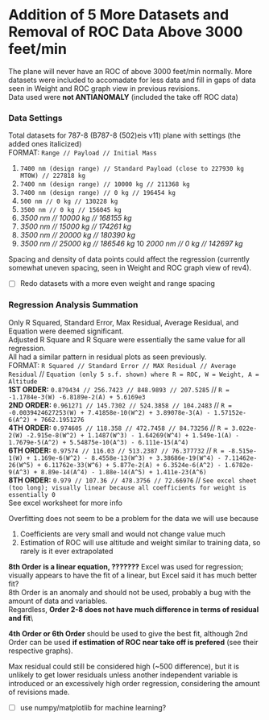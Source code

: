 # Addition of 5 More Datasets and Removal of ROC Data Above 3000 feet/min

The plane will never have an ROC of above 3000 feet/min normally. More datasets were included to accomadate for less data and fill in gaps of data seen in Weight and ROC graph view in previous revisions.\
Data used were **not ANTIANOMALY** (included the take off ROC data)


### Data Settings
Total datasets for 787-8 (B787-8 (502)eis v11) plane with settings (the added ones italicized)\
FORMAT: `Range // Payload // Initial Mass`
  1. `7400 nm (design range) // Standard Payload (close to 227930 kg MTOW) // 227818 kg`
  2. `7400 nm (design range) // 10000 kg // 211368 kg`
  3. `7400 nm (design range) // 0 kg // 196454 kg`
  4. `500 nm // 0 kg // 130228 kg`
  5. `3500 nm // 0 kg // 156045 kg`
  6. *3500 nm // 10000 kg // 168155 kg*
  7. *3500 nm // 15000 kg // 174261 kg*
  8. *3500 nm // 20000 kg // 180390 kg*
  9. *3500 nm // 25000 kg // 186546 kg*
  10 *2000 nm // 0 kg // 142697 kg*

Spacing and density of data points could affect the regression (currently somewhat uneven spacing, seen in Weight and ROC graph view of rev4).
- [ ] Redo datasets with a more even weight and range spacing

### Regression Analysis Summation
Only R Squared, Standard Error, Max Residual, Average Residual, and Equation were deemed significant.\
Adjusted R Square and R Square were essentially the same value for all regression.\
All had a similar pattern in residual plots as seen previously.\
FORMAT: `R Squared // Standard Error // MAX Residual // Average Residual` // `Equation (only 5 s.f. shown) where R = ROC, W = Weight, A = Altitude`\
**1ST ORDER:** `0.879434 // 256.7423 // 848.9893 // 207.5285` // `R = -1.1784e-3(W) -6.8189e-2(A) + 5.6169e3`\
**2ND ORDER:** `0.961271 // 145.7302 // 524.3858 // 104.2483` // `R = -0.0039424627253(W) + 7.41858e-10(W^2) + 3.89078e-3(A) - 1.57152e-6(A^2) + 7662.1951276`\
**4TH ORDER:** `0.974605 // 118.358 // 472.7458 // 84.73256` // `R = 3.022e-2(W) -2.915e-8(W^2) + 1.1487(W^3) - 1.64269(W^4) + 1.549e-1(A) - 1.7679e-5(A^2) + 5.54875e-10(A^3) - 6.111e-15(A^4)`\
**6TH ORDER:** `0.97574 // 116.03 // 513.2387 // 76.377732` // `R = -8.515e-1(W) + 1.169e-6(W^2) - 8.4558e-13(W^3) + 3.38686e-19(W^4) - 7.11462e-26(W^5) + 6.11762e-33(W^6) + 5.877e-2(A) + 6.3524e-6(A^2) - 1.6782e-9(A^3) + 8.89e-14(A^4) - 1.88e-14(A^5) + 1.411e-23(A^6)`\
**8TH ORDER:** `0.979 // 107.36 // 478.3756 // 72.66976` // `See excel sheet (too long); visually linear because all coefficients for weight is essentially 0`\
See excel worksheet for more info

Overfitting does not seem to be a problem for the data we will use because
  1. Coefficients are very small and would not change value much
  2. Estimation of ROC will use altitude and weight similar to training data, so rarely is it ever extrapolated
  
**8th Order is a linear equation, ???????** Excel was used for regression; visually appears to have the fit of a linear, but Excel said it has much better fit?\
8th Order is an anomaly and should not be used, probably a bug with the amount of data and variables.\
Regardless, **Order 2-8 does not have much difference in terms of residual and fit**\

**4th Order or 6th Order** should be used to give the best fit, although 2nd Order can be used **if estimation of ROC near take off is prefered** (see their respective graphs).

Max residual could still be considered high (~500 difference), but it is unlikely to get lower residuals unless another independent variable is introduced or an excessively high order regression, considering the amount of revisions made.
- [ ] use numpy/matplotlib for machine learning?
